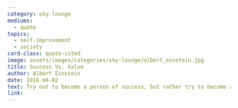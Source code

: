 ```yaml
---
category: sky-lounge
mediums:
  - quote
topics:
  - self-improvement
  - society
card-class: quote-cited
image: assets/images/categories/sky-lounge/albert_einstein.jpg
title: Success Vs. Value
author: Albert Einstein
date: 2016-04-02
text: Try not to become a person of success, but rather try to become a person of value.
link:
---
```

